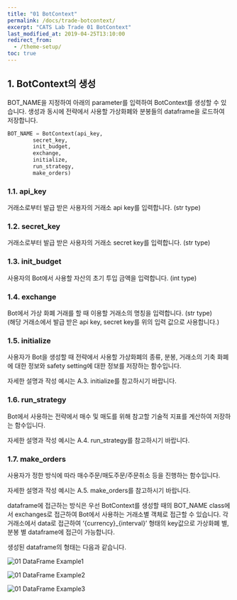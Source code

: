 ```yaml
---
title: "01 BotContext"
permalink: /docs/trade-botcontext/
excerpt: "CATS Lab Trade 01 BotContext"
last_modified_at: 2019-04-25T13:10:00
redirect_from:
  - /theme-setup/
toc: true
---
```



## 1. BotContext의 생성

BOT_NAME을 지정하여 아래의 parameter를 입력하여 BotContext를 생성할 수 있습니다. 
생성과 동시에 전략에서 사용할 가상화폐와 분봉들의 dataframe을 로드하여 저장합니다.


```python
BOT_NAME = BotContext(api_key, 
		secret_key, 
		init_budget, 
		exchange, 
		initialize, 
		run_strategy, 
		make_orders)
```

### 1.1. api_key  
거래소로부터 발급 받은 사용자의 거래소 api key를 입력합니다. (str type)


### 1.2. secret_key  
거래소로부터 발급 받은 사용자의 거래소 secret key를 입력합니다. (str type)


### 1.3. init_budget  
사용자의 Bot에서 사용할 자산의 초기 투입 금액을 입력합니다. (int type)


### 1.4. exchange  
Bot에서 가상 화폐 거래를 할 때 이용할 거래소의 명칭을 입력합니다. (str type)  
(해당 거래소에서 발급 받은 api key, secret key를 위의 입력 값으로 사용합니다.) 


### 1.5. initialize  
사용자가 Bot을 생성할 때 전략에서 사용할 가상화폐의 종류, 분봉, 거래소의 기축 화폐에 대한 정보와 safety setting에 대한 정보를 저장하는 함수입니다.

자세한 설명과 작성 예시는 A.3. initialize를 참고하시기 바랍니다.


### 1.6. run_strategy  
Bot에서 사용하는 전략에서 매수 및 매도를 위해 참고할 기술적 지표를 계산하여 저장하는 함수입니다.  

자세한 설명과 작성 예시는 A.4. run_strategy를 참고하시기 바랍니다.


### 1.7. make_orders  
사용자가 정한 방식에 따라 매수주문/매도주문/주문취소 등을 진행하는 함수입니다.  

자세한 설명과 작성 예시는 A.5. make_orders를 참고하시기 바랍니다.


dataframe에 접근하는 방식은 우선 BotContext를 생성할 때의 BOT_NAME class에서 exchanges로 접근하여 Bot에서 사용하는 거래소별 객체로 접근할 수 있습니다. 
각 거래소에서 data로 접근하여 ‘{currency}_{interval}’ 형태의  key값으로 가상화폐 별, 분봉 별 dataframe에 접근이 가능합니다.

생성된 dataframe의 형태는 다음과 같습니다.

![01 DataFrame Example1](https://user-images.githubusercontent.com/47657715/56643016-b8f8c100-66b3-11e9-992d-4ba72e3181a7.png)

![01 DataFrame Example2](https://user-images.githubusercontent.com/47657715/56643020-bac28480-66b3-11e9-9c0b-e57081285884.png)

![01 DataFrame Example3](https://user-images.githubusercontent.com/47657715/56643084-db8ada00-66b3-11e9-8f02-21c2f7cc6972.png)








